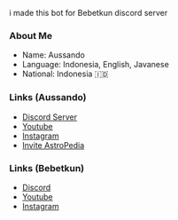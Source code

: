 i made this bot for Bebetkun discord server

### About Me
- Name: Aussando
- Language: Indonesia, English, Javanese
- National: Indonesia 🇮🇩

### Links (Aussando)
- [Discord Server](https://discord.gg/zmM5hVpzQs)
- [Youtube](https://www.youtube.com/channel/UCX58j1_EuFAtj4Sb0V0-VVA)
- [Instagram](https://www.instagram.com/aussando/)
- [Invite AstroPedia](https://discord.com/oauth2/authorize?client_id=864920950549643355&scope=bot&permissions=37080590)

### Links (Bebetkun)
- [Discord](https://discord.gg/tK8ubu466H)
- [Youtube](https://www.youtube.com/c/babibubebet)
- [Instagram](https://www.youtube.com/c/babibubebet)
